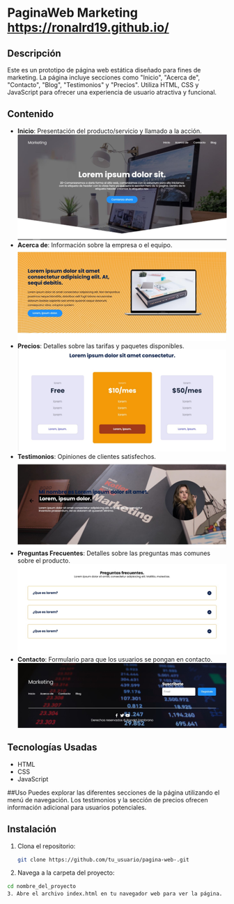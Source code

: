 # PaginaWeb Marketing https://ronalrd19.github.io/

## Descripción

Este es un prototipo de página web estática diseñado para fines de marketing. La página incluye secciones como "Inicio", "Acerca de", "Contacto", "Blog", "Testimonios" y "Precios". Utiliza HTML, CSS y JavaScript para ofrecer una experiencia de usuario atractiva y funcional.

## Contenido

- **Inicio**: Presentación del producto/servicio y llamado a la acción.
![Pantalla de Inicio](imagenes/inicio.jpg)
- **Acerca de**: Información sobre la empresa o el equipo.
![Acerca de:](imagenes/acd.jpg)
- **Precios**: Detalles sobre las tarifas y paquetes disponibles.
![Precios](imagenes/precio.jpg)
- **Testimonios**: Opiniones de clientes satisfechos.
![Testimonios](imagenes/testimonio.jpg)
- **Preguntas Frecuentes**: Detalles sobre las preguntas mas comunes sobre el producto.
![Preguntas Frecuentes](imagenes/pregu.jpg)
- **Contacto**: Formulario para que los usuarios se pongan en contacto.
![Contacto](imagenes/fin.jpg)

## Tecnologías Usadas

- HTML
- CSS
- JavaScript

##Uso
Puedes explorar las diferentes secciones de la página utilizando el menú de navegación. Los testimonios y la sección de precios ofrecen información adicional para usuarios potenciales.

## Instalación

1. Clona el repositorio:
   ```bash
   git clone https://github.com/tu_usuario/pagina-web-.git
2. Navega a la carpeta del proyecto:
 ```bash
cd nombre_del_proyecto
3. Abre el archivo index.html en tu navegador web para ver la página.
